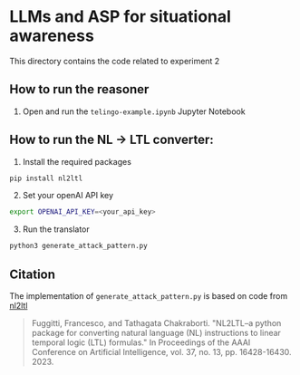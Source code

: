# LLMs and ASP for situational awareness

This directory contains the code related to experiment 2
## How to run the reasoner
1. Open and run the `telingo-example.ipynb` Jupyter Notebook

## How to run the NL -> LTL converter:
1. Install the required packages 
```bash
pip install nl2ltl
```

2. Set your openAI API key
```bash 
export OPENAI_API_KEY=<your_api_key>
```

3. Run the translator
```bash
python3 generate_attack_pattern.py
```

## Citation
The implementation of `generate_attack_pattern.py` is based on code from [nl2ltl](https://github.com/IBM/nl2ltl)

>Fuggitti, Francesco, and Tathagata Chakraborti. "NL2LTL–a python package for converting natural language (NL) instructions to linear temporal logic (LTL) formulas." In Proceedings of the AAAI Conference on Artificial Intelligence, vol. 37, no. 13, pp. 16428-16430. 2023.
